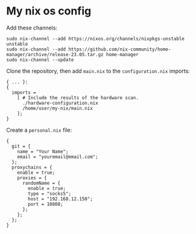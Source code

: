 # My nix os config

Add these channels:
```
sudo nix-channel --add https://nixos.org/channels/nixpkgs-unstable unstable
sudo nix-channel --add https://github.com/nix-community/home-manager/archive/release-23.05.tar.gz home-manager
sudo nix-channel --update
```
Clone the repository, then add `main.nix` to the `configuration.nix` imports:
```
{ ... }:
{
  imports =
    [ # Include the results of the hardware scan.
      ./hardware-configuration.nix
      /home/user/my-nix/main.nix
    ];
}
```
Create a `personal.nix` file:
```
{
  git = {
    name = "Your Name";
    email = "youremail@email.com";
  };
  proxychains = {
    enable = true;
    proxies = {
      randomName = {
        enable = true;
        type = "socks5";
        host = "192.168.12.150";
        port = 10808;
      };
    };
  };
}
```
